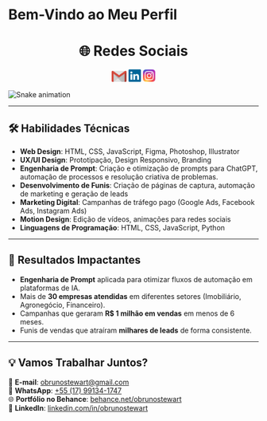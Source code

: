 # **Bem-Vindo ao Meu Perfil** 

<div align="center"> 
  <h1 align="center">🌐 Redes Sociais</h1>
  <a href="mailto:obrunostewart@gmail.com" style="text-decoration: none;">
    <img width="30" src="gmail.svg">
  </a>
  <a href="https://www.linkedin.com/in/obrunostewart/" style="text-decoration: none;">
    <img width="25" src="linkedin.svg">
  </a>
  <a href="https://instagram.com/obrunostewart/" style="text-decoration: none;">
    <img width="25" src="instagram.png">
  </a>
</div>

![Snake animation](https://github.com/LuigiGF/LuigiGF/blob/output/github-contribution-grid-snake.svg)

---

## **🛠️ Habilidades Técnicas**

- **Web Design**: HTML, CSS, JavaScript, Figma, Photoshop, Illustrator  
- **UX/UI Design**: Prototipação, Design Responsivo, Branding  
- **Engenharia de Prompt**: Criação e otimização de prompts para ChatGPT, automação de processos e resolução criativa de problemas.  
- **Desenvolvimento de Funis**: Criação de páginas de captura, automação de marketing e geração de leads  
- **Marketing Digital**: Campanhas de tráfego pago (Google Ads, Facebook Ads, Instagram Ads)  
- **Motion Design**: Edição de vídeos, animações para redes sociais  
- **Linguagens de Programação**: HTML, CSS, JavaScript, Python  


---

## **🚀 Resultados Impactantes**

- **Engenharia de Prompt** aplicada para otimizar fluxos de automação em plataformas de IA.  
- Mais de **30 empresas atendidas** em diferentes setores (Imobiliário, Agronegócio, Financeiro).  
- Campanhas que geraram **R$ 1 milhão em vendas** em menos de 6 meses.  
- Funis de vendas que atraíram **milhares de leads** de forma consistente.  


---

## **💡 Vamos Trabalhar Juntos?**

📧 **E-mail**: [obrunostewart@gmail.com](mailto:obrunostewart@gmail.com)  
📱 **WhatsApp**: [+55 (17) 99134-1747](https://wa.me/5517991341747)  
🌐 **Portfólio no Behance**: [behance.net/obrunostewart](https://behance.net/obrunostewart)  
💼 **LinkedIn**: [linkedin.com/in/obrunostewart](https://linkedin.com/in/obrunostewart)
